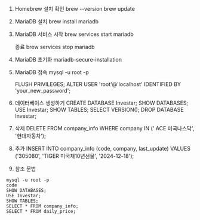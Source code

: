 1.  Homebrew 설치 확인
    brew --version
    brew update

2.  MariaDB 설치
    brew install mariadb

3.  MariaDB 서비스 시작
    brew services start mariadb

    종료
    brew services stop mariadb

4.  MariaDB 초기화
    mariadb-secure-installation

5.  MariaDB 접속
    mysql -u root -p

    FLUSH PRIVILEGES;
    ALTER USER 'root'@'localhost' IDENTIFIED BY 'your_new_password';

6.  데이터베이스 생성하기
    CREATE DATABASE Investar;
    SHOW DATABASES;
    USE Investar;
    SHOW TABLES;
    SELECT VERSION();
    DROP DATABASE Investar;

7.  삭제
    DELETE FROM company_info
    WHERE company IN (' ACE 미국나스닥', '현대자동차');

8.  추가
    INSERT INTO company_info (code, company, last_update)
    VALUES ('305080', 'TIGER 미국채10년선물', '2024-12-18');

9.  참조 문법

```
mysql -u root -p
code
SHOW DATABASES;
USE Investar;
SHOW TABLES;
SELECT * FROM company_info;
SELECT * FROM daily_price;
```
